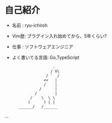 
# 自己紹介

* 名前 : ryu-ichiroh
* Vim歴: プラグイン入れ始めてから、5年くらい?
* 仕事 : ソフトウェアエンジニア
* よく書いてる言語: Go,TypeScript

                        .
                       / V\
                     / `  /
                    <<   |
                    /    |
                  /      |
                /        |
              /    \  \ \
             (      ) | | 
         ______/   /______


...
